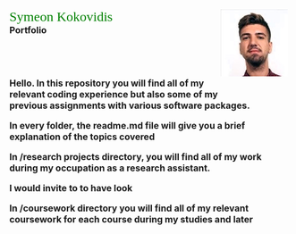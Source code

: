 


<style type="text/css">
#wrap {
   width:100%;
   margin:0 auto;
}
#left_col {
   float:left;
   width:75%;
}
#right_col {
   float:right;
   width:25%;
}
</style>

<div id="wrap">
    <div id="left_col"> <br> <br>
   <font size="5" face="verdana" color="green">Symeon Kokovidis</font> <br> <b> <font size="3"> Portfolio  
    </div>
    <div id="right_col">
           <h2><img src="id_photo.jpeg" alt="Mountain View"></h2>
    </div>
</div>







<br> <br> <br> <br> <br> <br> <br> Hello. In this repository you will find all of my relevant coding experience but also some of my previous assignments with various software packages.

In every folder, the readme.md file will give you a brief explanation of the topics covered

In /research projects directory, you will find all of my work during my occupation as a research assistant.

I would invite to to have look


In /coursework directory you will find all of my relevant coursework for each course during my studies and later



